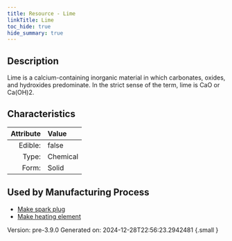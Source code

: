 ```yaml
---
title: Resource - Lime
linkTitle: Lime
toc_hide: true
hide_summary: true
---
```


## Description
 &#10;&#9;&#9;Lime is a calcium-containing inorganic&#10;&#9;&#9;material in which carbonates, oxides, and hydroxides predominate. In the&#10;&#9;&#9;strict sense of the term, lime is CaO or Ca(OH)2.

## Characteristics

| Attribute      | Value |
|--------:|:------|
|Edible:|false|
|Type:|Chemical|
|Form:|Solid|
 

## Used by Manufacturing Process

- [Make spark plug](/docs/definitions/process/make-spark-plug)
- [Make heating element](/docs/definitions/process/make-heating-element)


    

Version: pre-3.9.0 Generated on: 2024-12-28T22:56:23.2942481
{.small }
